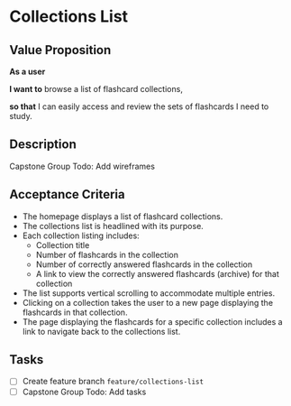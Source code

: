 # Collections List

## Value Proposition

**As a user**

**I want to** browse a list of flashcard collections,

**so that** I can easily access and review the sets of flashcards I need to study.

## Description

Capstone Group Todo: Add wireframes

## Acceptance Criteria

- The homepage displays a list of flashcard collections.
- The collections list is headlined with its purpose.
- Each collection listing includes:
  - Collection title
  - Number of flashcards in the collection
  - Number of correctly answered flashcards in the collection
  - A link to view the correctly answered flashcards (archive) for that collection
- The list supports vertical scrolling to accommodate multiple entries.
- Clicking on a collection takes the user to a new page displaying the flashcards in that collection.
- The page displaying the flashcards for a specific collection includes a link to navigate back to the collections list.

## Tasks

- [ ] Create feature branch `feature/collections-list`
- [ ] Capstone Group Todo: Add tasks

